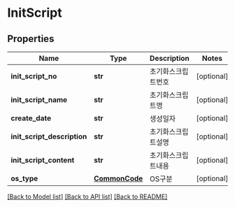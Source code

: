 # InitScript

## Properties
Name | Type | Description | Notes
------------ | ------------- | ------------- | -------------
**init_script_no** | **str** | 초기화스크립트번호 | [optional] 
**init_script_name** | **str** | 초기화스크립트명 | [optional] 
**create_date** | **str** | 생성일자 | [optional] 
**init_script_description** | **str** | 초기화스크립트설명 | [optional] 
**init_script_content** | **str** | 초기화스크립트내용 | [optional] 
**os_type** | [**CommonCode**](CommonCode.md) | OS구분 | [optional] 

[[Back to Model list]](../README.md#documentation-for-models) [[Back to API list]](../README.md#documentation-for-api-endpoints) [[Back to README]](../README.md)


